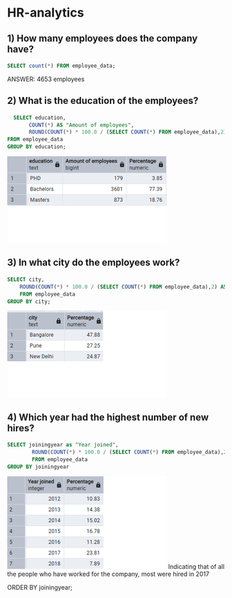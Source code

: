 # HR-analytics

## 1) How many employees does the company have?
``` sql
SELECT count(*) FROM employee_data;
```
ANSWER: 4653 employees

## 2) What is the education of the employees?
``` sql
  SELECT education, 
	   COUNT(*) AS "Amount of employees",
       ROUND(COUNT(*) * 100.0 / (SELECT COUNT(*) FROM employee_data),2) AS "Percentage"
FROM employee_data
GROUP BY education;
```
![Education_of_employees](Images/education_employees.png)

## 3) In what city do the employees work?
``` sql
SELECT city,
	ROUND(COUNT(*) * 100.0 / (SELECT COUNT(*) FROM employee_data),2) AS "Percentage"
	FROM employee_data
GROUP BY city;
```
![Employee_city](Images/employee_city.png)

## 4) Which year had the highest number of new hires?

``` sql
SELECT joiningyear as "Year joined",
		ROUND(COUNT(*) * 100.0 / (SELECT COUNT(*) FROM employee_data),2) AS "Percentage"
		FROM employee_data
GROUP BY joiningyear
```
![hires_year](Images/hires_year.png)
Indicating that of all the people who have worked for the company, most were hired in 2017












ORDER BY joiningyear;
